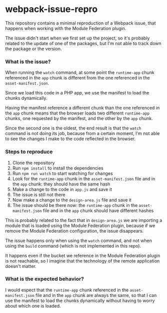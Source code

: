 # webpack-issue-repro

This repository contains a minimal reproduction of a Webpack issue, that happens when working with the Module Federation plugin. 

The issue didn't start when we first set up the project, so it's probably related to the update of one of the packages, but I'm not able to track down the package or the version.

### What is the issue?
When running the `watch` command, at some point the `runtime-app` chunk referenced in the `app` chunk is different from the one referenced in the `asset-manifest.json`. 

Since we load this code in a PHP app, we use the manifest to load the chunks dynamically. 

Having the manifest reference a different chunk than the one referenced in the `app` chunk means that the browser loads two different `runtime-app` chunks, one requested by the manifest, and the other by the `app` chunk.

Since the second one is the oldest, the end result is that the `watch` command is not doing its job, because from a certain moment, I'm not able to see the changes I make to the code reflected in the browser.

### Steps to reproduce
1. Clone the repository
2. Run `npm install` to install the dependencies
3. Run `npm run watch` to start watching for changes
4. Look for the `runtime-app` chunk in the `asset-manifest.json` file and in the `app` chunk: they should have the same hash
5. Make a change to the code in `app.js` and save it
6. The issue is still not there
7. Now make a change to the `design-area.js` file and save it
8. The issue should be there now: the `runtime-app` chunk in the `asset-manifest.json` file and in the `app` chunk should have different hashes

This is probably related to the fact that in `design-area.js` we are importing a module that is loaded using the Module Federation plugin, because if we remove the Module Federation configuration, the issue disappears.

The issue happens only when using the `watch` command, and not when using the `build` command (which is not implemented in this repo).

It happens even if the bucket we reference in the Module Federation plugin is not reachable, so I imagine that the technology of the remote application doesn't matter.

### What is the expected behavior?
I would espect that the `runtime-app` chunk referenced in the `asset-manifest.json` file and in the `app` chunk are always the same, so that I can use the manifest to load the chunks dynamically without having to worry about which one is loaded.

